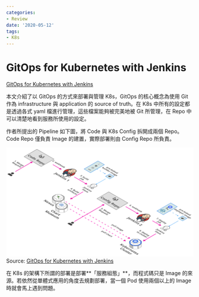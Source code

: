 ```yaml
---
categories:
- Review
date: '2020-05-12'
tags:
- K8s
---
```


# GitOps for Kubernetes with Jenkins

[GitOps for Kubernetes with Jenkins](https://medium.com/stakater/gitops-for-kubernetes-with-jenkins-7db6304216e0)

本文介紹了以 GitOps 的方式來部署與管理 K8s，GitOps 的核心概念為使用 Git 作為 infrastructure 與 application 的 source of truth。在 K8s 中所有的設定都是透過各式 yaml 檔進行管理，這些檔案能夠被完美地被 Git 所管理，在 Repo 中可以清楚地看到服務所使用的設定。

作者所提出的 Pipeline 如下圖，將 Code 與 K8s Config 拆開成兩個 Repo。Code Repo 僅負責 Image 的建置，實際部署則由 Config Repo 所負責。

![GitOps with Jenkins](/img/in-post/2020-05-12-gitops-for-k8s-with-jenkins/gitops_with_jenkins.png)  
Source: [GitOps for Kubernetes with Jenkins](https://medium.com/stakater/gitops-for-kubernetes-with-jenkins-7db6304216e0)

在 K8s 的架構下所謂的部署是部署**「服務組態」**，而程式碼只是 Image 的來源。若依然從單體式應用的角度去規劃部署，當一個 Pod 使用兩個以上的 Image 時就會馬上遇到問題。